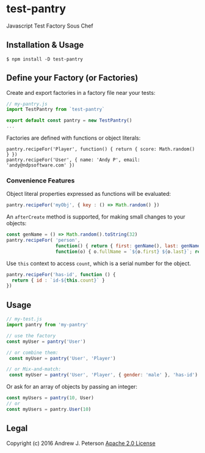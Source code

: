 # test-pantry
Javascript Test Factory Sous Chef

## Installation & Usage

`$ npm install -D test-pantry`

## Define your Factory (or Factories)

Create and export factories in a factory file near your tests:
 
```javascript
// my-pantry.js
import TestPantry from `test-pantry`

export default const pantry = new TestPantry()
...
```

Factories are defined with functions or object literals:

```
pantry.recipeFor('Player', function() { return { score: Math.random() } })
pantry.recipeFor('User', { name: 'Andy P', email: 'andy@ndpsoftware.com' })
```

### Convenience Features

Object literal properties expressed as functions will be evaluated:

```javascript
pantry.recipeFor('myObj', { key : () => Math.random() })
```

An `afterCreate` method is supported, for making small changes to your objects:

```javascript
const genName = () => Math.random().toString(32)
pantry.recipeFor( 'person',
                  function() { return { first: genName(), last: genName() } },
                  function(o) { o.fullName = `${o.first} ${o.last}`; return o })
```                 

Use `this` context to access `count`, which is a serial number for the object.

```javascript
pantry.recipeFor('has-id', function () {
  return { id : `id-${this.count}` }
})
```

## Usage

```javascript
// my-test.js
import pantry from 'my-pantry'

// use the factory
const myUser = pantry('User')

// or combine them:
 const myUser = pantry('User', 'Player')

// or Mix-and-match:
 const myUser = pantry('User', 'Player', { gender: 'male' }, 'has-id')
```
Or ask for an array of objects by passing an integer:
```javascript
const myUsers = pantry(10, User)
// or
const myUsers = pantry.User(10)
```


## Legal

Copyright (c) 2016 Andrew J. Peterson
[Apache 2.0 License](https://github.com/ndp/test-pantry/raw/master/LICENSE)
